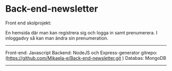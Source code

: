 # Back-end-newsletter

Front end skolprojekt:

En hemsida där man kan registrera sig och logga in samt prenumerera.
I inloggadvy så kan man ändra sin prenumeration.
_____
Front-end: Javascript
Backend: NodeJS och Express-generator gitrepo: (https://github.com/Mikaela-e/Back-end-newsletter.git ) 
Databas: MongoDB
______
